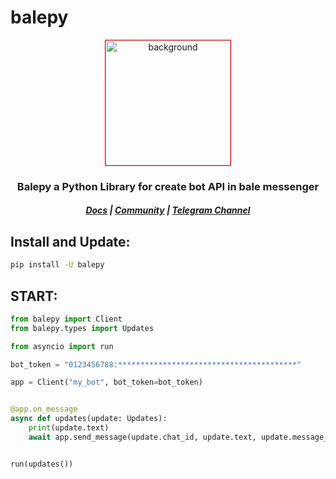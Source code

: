 # balepy

<p align=center>
<img src="https://s8.uupload.ir/files/balethon_uvi2_esnh.png" style="width: 200px; height: 200px; border: 1px solid red;" align=center alt="background">
</p>
<h3 align="center"> Balepy a Python Library for create bot API in bale messenger  <br> <h5 align=center> <a href="https://balepy.github.io"> Docs</a> | <a href="https://t.me/TheLinuxGP">Community</a> | <a href="https://t.me/TheCommit">Telegram Channel</a></h3>


## Install and Update:
```bash
pip install -U balepy
```

## START:
```python
from balepy import Client
from balepy.types import Updates

from asyncio import run

bot_token = "0123456788:****************************************"

app = Client("my_bot", bot_token=bot_token)


@app.on_message
async def updates(update: Updates):
    print(update.text)
    await app.send_message(update.chat_id, update.text, update.message_id)


run(updates())
```

